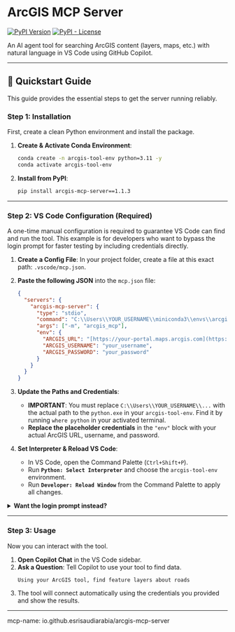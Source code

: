 # ArcGIS MCP Server

[![PyPI Version](https://img.shields.io/pypi/v/arcgis-mcp-server)](https://pypi.org/project/arcgis-mcp-server/)
[![PyPI - License](https://img.shields.io/pypi/l/arcgis-mcp-server)](https://opensource.org/licenses/MIT)

An AI agent tool for searching ArcGIS content (layers, maps, etc.) with natural language in VS Code using GitHub Copilot.

---

## 🚀 Quickstart Guide

This guide provides the essential steps to get the server running reliably.

### **Step 1: Installation**

First, create a clean Python environment and install the package.

1.  **Create & Activate Conda Environment**:

    ```bash
    conda create -n arcgis-tool-env python=3.11 -y
    conda activate arcgis-tool-env
    ```

2.  **Install from PyPI**:
    ```bash
    pip install arcgis-mcp-server==1.1.3
    ```

---

### **Step 2: VS Code Configuration (Required)**

A one-time manual configuration is required to guarantee VS Code can find and run the tool. This example is for developers who want to bypass the login prompt for faster testing by including credentials directly.

1.  **Create a Config File**: In your project folder, create a file at this exact path: `.vscode/mcp.json`.

2.  **Paste the following JSON** into the `mcp.json` file:

    ```json
    {
      "servers": {
        "arcgis-mcp-server": {
          "type": "stdio",
          "command": "C:\\Users\\YOUR_USERNAME\\miniconda3\\envs\\arcgis-tool-env\\python.exe",
          "args": ["-m", "arcgis_mcp"],
          "env": {
            "ARCGIS_URL": "[https://your-portal.maps.arcgis.com](https://your-portal.maps.arcgis.com)",
            "ARCGIS_USERNAME": "your_username",
            "ARCGIS_PASSWORD": "your_password"
          }
        }
      }
    }
    ```

3.  **Update the Paths and Credentials**:

    - **IMPORTANT**: You must replace `C:\\Users\\YOUR_USERNAME\\...` with the actual path to the `python.exe` in your `arcgis-tool-env`. Find it by running `where python` in your activated terminal.
    - **Replace the placeholder credentials** in the `"env"` block with your actual ArcGIS URL, username, and password.

4.  **Set Interpreter & Reload VS Code**:
    - In VS Code, open the Command Palette (`Ctrl+Shift+P`).
    - Run **`Python: Select Interpreter`** and choose the `arcgis-tool-env` environment.
    - Run **`Developer: Reload Window`** from the Command Palette to apply all changes.

<details>
<summary><b>Want the login prompt instead?</b></summary>

For the standard user experience, simply remove the entire `"env": { ... }` block from your `mcp.json` file. This will cause the secure authentication pop-up to appear when you first use the tool.

</details>

---

### **Step 3: Usage**

Now you can interact with the tool.

1.  **Open Copilot Chat** in the VS Code sidebar.
2.  **Ask a Question**: Tell Copilot to use your tool to find data.
    ```
    Using your ArcGIS tool, find feature layers about roads
    ```
3.  The tool will connect automatically using the credentials you provided and show the results.

---

mcp-name: io.github.esrisaudiarabia/arcgis-mcp-server
